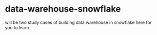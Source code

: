 # data-warehouse-snowflake
will be two study cases of building data warehouse in snowflake here for you to learn
